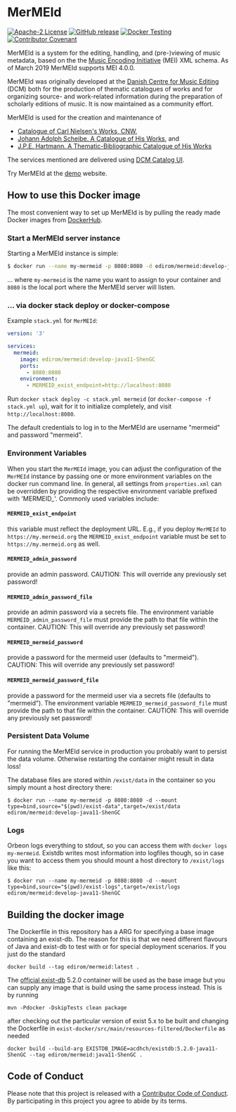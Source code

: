 MerMEId
=======

[![Apache-2 License](https://img.shields.io/github/license/edirom/MerMEId)](https://github.com/Edirom/MerMEId/blob/develop/LICENSE)
[![GitHub release](https://img.shields.io/github/release/edirom/MerMEId.svg)](https://github.com/Edirom/MerMEId/releases)
[![Docker Testing](https://github.com/Edirom/MerMEId/actions/workflows/artifacts.yml/badge.svg)](https://github.com/Edirom/MerMEId/actions/workflows/artifacts.yml)
[![Contributor Covenant](https://img.shields.io/badge/Contributor%20Covenant-v2.0%20adopted-ff69b4.svg)](CODE_OF_CONDUCT.md)

MerMEId is a system for the editing, handling, and (pre-)viewing of music
metadata, based on the the [Music Encoding Initiative](http://www.music-encoding.org/) (MEI)  XML schema. 
As of March 2019 MerMEId supports MEI 4.0.0.

MerMEId was originally developed at the [Danish Centre for Music Editing](http://www.kb.dk/en/nb/dcm/index.html) (DCM) both for
the production of thematic catalogues of works and for organizing source- and
work-related information during the preparation of scholarly editions of
music. It is now maintained as a community effort.

MerMEId is used for the creation and maintenance of 

* [Catalogue of Carl Nielsen's Works, CNW](http://www.kb.dk/dcm/cnw.html),
* [Johann Adolph Scheibe. A Catalogue of His Works](http://www.kb.dk/dcm/schw.html), and
* [J.P.E. Hartmann. A Thematic-Bibliographic Catalogue of His Works](http://www.kb.dk/dcm/hartw.html)

The services mentioned are delivered using [DCM Catalog UI](https://github.com/kb-dk/dcm_catalog_ui).

Try MerMEId at the [demo](https://mermeid.edirom.de/) website.


## How to use this Docker image

The most convenient way to set up MerMEId is by pulling the ready made Docker images from [DockerHub](https://hub.docker.com/r/edirom/mermeid).

### Start a MerMEId server instance

Starting a MerMEId instance is simple: 

```sh
$ docker run --name my-mermeid -p 8080:8080 -d edirom/mermeid:develop-java11-ShenGC
```

… where `my-mermeid` is the name you want to assign to your container and `8080` is the local port where the MerMEId server will listen.

### … via docker stack deploy or docker-compose

Example `stack.yml` for `MerMEId`:

```yaml
version: '3'

services:
  mermeid:
    image: edirom/mermeid:develop-java11-ShenGC
    ports: 
      - 8080:8080
    environment: 
      - MERMEID_exist_endpoint=http://localhost:8080
```

Run `docker stack deploy -c stack.yml mermeid` (or `docker-compose -f stack.yml up`), 
wait for it to initialize completely, and visit `http://localhost:8080`.

The default credentials to log in to the MerMEId are username "mermeid" and password "mermeid". 

### Environment Variables

When you start the `MerMEId` image, you can adjust the configuration of the `MerMEId` instance by passing one or more environment variables on the docker run command line.
In general, all settings from `properties.xml` can be overridden by providing the respective environment variable prefixed with 'MERMEID_'. Commonly used variables include:

#### `MERMEID_exist_endpoint`

this variable must reflect the deployment URL. 
E.g., if you deploy `MerMEId` to `https://my.mermeid.org` the `MERMEID_exist_endpoint` variable must be set to `https://my.mermeid.org` as well.

#### `MERMEID_admin_password`

provide an admin password. CAUTION: This will override any previously set password!

#### `MERMEID_admin_password_file`

provide an admin password via a secrets file. 
The environment variable `MERMEID_admin_password_file` must provide the path to that file within the container.
CAUTION: This will override any previously set password!

#### `MERMEID_mermeid_password`

provide a password for the mermeid user (defaults to "mermeid"). 
CAUTION: This will override any previously set password!

#### `MERMEID_mermeid_password_file`

provide a password for the mermeid user via a secrets file (defaults to "mermeid"). 
The environment variable `MERMEID_mermeid_password_file` must provide the path to that file within the container.
CAUTION: This will override any previously set password!

### Persistent Data Volume

For running the MerMEId service in production you probably want to persist the data volume. 
Otherwise restarting the container might result in data loss!

The database files are stored within `/exist/data` in the container so you simply mount a host directory there:
```
$ docker run --name my-mermeid -p 8080:8080 -d --mount type=bind,source="$(pwd)/exist-data",target=/exist/data edirom/mermeid:develop-java11-ShenGC
```

### Logs

Orbeon logs everything to stdout, so you can access them with `docker logs my-mermeid`. Existdb writes most information into logfiles though, so in case you want to access them you should mount a host directory to `/exist/logs` like this:
```
$ docker run --name my-mermeid -p 8080:8080 -d --mount type=bind,source="$(pwd)/exist-logs",target=/exist/logs edirom/mermeid:develop-java11-ShenGC
```

## Building the docker image

The Dockerfile in this repository has a ARG for specifying a base image containing an exist-db.
The reason for this is that we need different flavours of Java and exist-db to test with or for special deployment scenarios.
If you just do the standard

```
docker build --tag edirom/mermeid:latest .
```

The [official exist-db](https://hub.docker.com/r/existdb/existdb) 5.2.0 container will be used as the base image but
you can supply any image that is build using the same process instead. This is by running

```
mvn -Pdocker -DskipTests clean package
```

after checking out the particular version of exist 5.x to be built and changing the Dockerfile in
`exist-docker/src/main/resources-filtered/Dockerfile` as needed

```
docker build --build-arg EXISTDB_IMAGE=acdhch/existdb:5.2.0-java11-ShenGC --tag edirom/mermeid:java11-ShenGC .
```

## Code of Conduct

Please note that this project is released with a [Contributor Code of Conduct][CODE_OF_CONDUCT]. By participating in this project you agree to abide by its terms.

[CODE_OF_CONDUCT]: CODE_OF_CONDUCT.md
